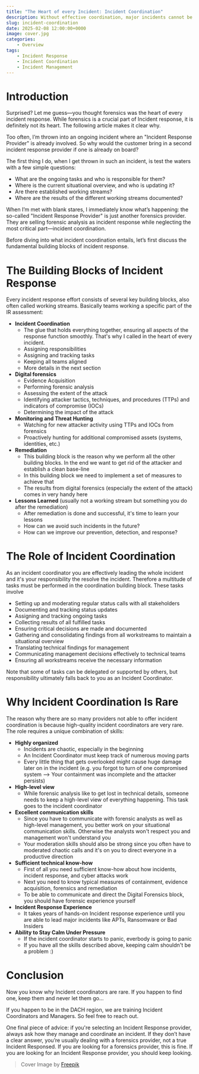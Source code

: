 ```yaml
---
title: "The Heart of every Incident: Incident Coordination"
description: Without effective coordination, major incidents cannot be resolved efficiently. This article explains why incident coordination is critical and outlines its key responsibilities.
slug: incident-coordination
date: 2025-02-08 12:00:00+0000
image: cover.jpg
categories:
    - Overview
tags:
    - Incident Response
    - Incident Coordination
    - Incident Management
---
```


# Introduction
Surprised? Let me guess—you thought forensics was the heart of every incident response. While forensics is a crucial part of Incident response, it is definitely not its heart. The following article makes it clear why.

Too often, I’m thrown into an ongoing incident where an "Incident Response Provider" is already involved. So why would the customer bring in a second incident response provider if one is already on board?

The first thing I do, when I get thrown in such an incident, is test the waters with a few simple questions:
* What are the ongoing tasks and who is responsible for them?
* Where is the current situational overview, and who is updating it?
* Are there established working streams?
* Where are the results of the different working streams documented?

When I’m met with blank stares, I immediately know what’s happening: the so-called "Incident Response Provider" is just another forensics provider. They are selling forensic analysis as incident response while neglecting the most critical part—incident coordination.

Before diving into what incident coordination entails, let’s first discuss the fundamental building blocks of incident response.

# The Building Blocks of Incident Response
Every incident response effort consists of several key building blocks, also often called working streams. Basically teams working a specific part of the IR assessment:
* **Incident Coordination**
  * The glue that holds everything together, ensuring all aspects of the response function smoothly. That's why I called in the heart of every incident.
  * Assigning responsibilities
  * Assigning and tracking tasks
  * Keeping all teams aligned
  * More details in the next section
* **Digital forensics**
  * Evidence Acquisition
  * Performing forensic analysis
  * Assessing the extent of the attack
  * Identifying attacker tactics, techniques, and procedures (TTPs) and indicators of compromise (IOCs)
  * Determining the impact of the attack
* **Monitoring and Threat Hunting**
  * Watching for new attacker activity using TTPs and IOCs from forensics
  * Proactively hunting for additional compromised assets (systems, identities, etc.)
* **Remediation**
  * This building block is the reason why we perform all the other building blocks. In the end we want to get rid of the attacker and establish a clean base-line 
  * In this building block we need to implement a set of measures to achieve that
  * The results from digital forensics (especially the extent of the attack) comes in very handy here
* **Lessons Learned** (usually not a working stream but something you do after the remediation)
  * After remediation is done and successful, it's time to learn your lessons 
  * How can we avoid such incidents in the future?
  * How can we improve our prevention, detection, and response?


# The Role of Incident Coordination
As an incident coordinator you are effectively leading the whole incident and it's your responsibility the resolve the incident. Therefore a multitude of tasks must be performed in the coordination building block. These tasks involve
* Setting up and moderating regular status calls with all stakeholders
* Documenting and tracking status updates
* Assigning and tracking ongoing tasks
* Collecting results of all fulfilled tasks
* Ensuring critical decisions are made and documented
* Gathering and consolidating findings from all workstreams to maintain a situational overview
* Translating technical findings for management
* Communicating management decisions effectively to technical teams
* Ensuring all workstreams receive the necessary information
    
Note that some of tasks can be delegated or supported by others, but responsibility ultimately falls back to you as an Incident Coordinator.

# Why Incident Coordination Is Rare
The reason why there are so many providers not able to offer incident coordination is because high-quality incident coordinators are very rare. The role requires a unique combination of skills:
* **Highly organized**
  * Incidents are chaotic, especially in the beginning
  * An Incident Coordinator must keep track of numerous moving parts
  * Every little thing that gets overlooked might cause huge damage later on in the incident (e.g. you forgot to turn of one compromised system --> Your containment was incomplete and the attacker persists)
* **High-level view**
  * While forensic analysis like to get lost in technical details, someone needs to keep a high-level view of everything happening. This task goes to the incident coordinator
* **Excellent communication skills**
  * Since you have to communicate with forensic analysts as well as high-level management, you better work on your situational communication skills. Otherwise the analysts won't respect you and management won't understand you
  * Your moderation skills should also be strong since you often have to moderated chaotic calls and it's on you to direct everyone in a productive direction
* **Sufficient technical know-how**
  * First of all you need sufficient know-how about how incidents, incident response, and cyber attacks work
  * Next you need to know typical measures of containment, evidence acquisition, forensics and remediation
  * To be able to communicate and direct the Digital Forensics block, you should have forensic experience yourself
* **Incident Response Experience**
  * It takes years of hands-on Incident response experience until you are able to lead major incidents like APTs, Ransomware or Bad Insiders
* **Ability to Stay Calm Under Pressure**
  * If the incident coordinator starts to panic, everbody is going to panic
  * If you have all the skills described above, keeping calm shouldn't be a problem :)

# Conclusion
Now you know why Incident coordinators are rare. If you happen to find one, keep them and never let them go…

If you happen to be in the DACH region, we are training Incident Coordinators and Managers. So feel free to reach out.

One final piece of advice: if you're selecting an Incident Response provider, always ask how they manage and coordinate an incident. If they don’t have a clear answer, you’re usually dealing with a forensics provider, not a true Incident Responsed. If you are looking for a forensics provider, this is fine. If you are looking for an Incident Response provider, you should keep looking.


> Cover Image by [Freepik](https://www.freepik.com/free-photo/multi-colored-psychedelic-background_11761213.htm#from_element=detail_alsolike)

